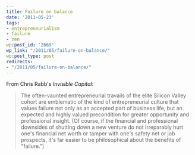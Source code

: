 ```yaml
---
title: Failure on balance
date: '2011-05-23'
tags:
- entrepreneurialism
- failure
- zen
wp:post_id: '2669'
wp_link: "/2011/05/failure-on-balance/"
wp:post_type: post
redirects:
- "/2011/05/failure-on-balance/"
---
```


From Chris Rabb's _Invisible Capital_:

>

> The often-vaunted entrepreneurial travails of the elite Silicon Valley cohort are emblematic of the kind of entrepreneurial culture that values failure not only as an accepted part of business life, but an expected and highly valued precondition for greater opportunity and professional insight. (Of course, if the financial and professional downsides of shutting down a new venture do not irreparably hurt one's financial net worth or tamper with one's safety net or job prospects, it's far easier to be philosophical about the benefits of "failure.")

>
